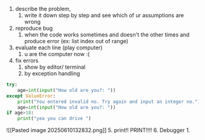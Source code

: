 1. describe the problem, 
	1. write it down step by step and see which of ur assumptions are wrong
2. reproduce bug
	1. when the code works sometimes and doesn't the other times and produce error (ex: list index out of range)
3. evaluate each line (play computer)
	1. u are the computer now :(
4. fix errors
	1. show by editor/ terminal
	2. by exception handling
```python
try:
    age=int(input("How old are you?: "))
except ValueError:
    print("You entered invalid no. Try again and input an integer no.")
    age=int(input("How old are you?: "))
if age>18:
    print("yea you can drive ")
```
![[Pasted image 20250610132832.png]]
5. print!! PRINT!!!! 
6. Debugger
	1. 